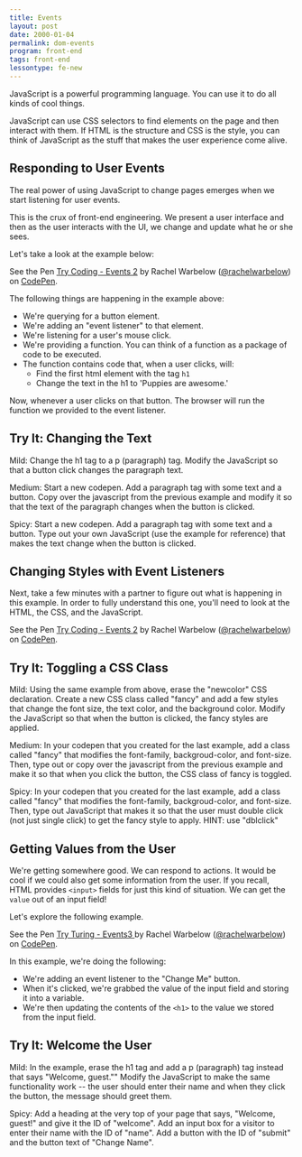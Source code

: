 ```yaml
---
title: Events
layout: post
date: 2000-01-04
permalink: dom-events
program: front-end
tags: front-end
lessontype: fe-new
---
```


JavaScript is a powerful programming language. You can use it to do all kinds of cool things.

JavaScript can use CSS selectors to find elements on the page and then interact with them. If HTML is the structure and CSS is the style, you can think of JavaScript as the stuff that makes the user experience come alive.

## Responding to User Events

The real power of using JavaScript to change pages emerges when we start listening for user events.

This is the crux of front-end engineering. We present a user interface and then as the user interacts with the UI, we change and update what he or she sees.

Let's take a look at the example below:

<p data-height="265" data-theme-id="0" data-slug-hash="KXowVw" data-default-tab="js,result" data-user="rachelwarbelow" data-embed-version="2" data-pen-title="Try Coding - Events 2" class="codepen">See the Pen <a href="https://codepen.io/rachelwarbelow/pen/KXowVw/">Try Coding - Events 2</a> by Rachel Warbelow (<a href="https://codepen.io/rachelwarbelow">@rachelwarbelow</a>) on <a href="https://codepen.io">CodePen</a>.</p>
<script async src="https://production-assets.codepen.io/assets/embed/ei.js"></script>

The following things are happening in the example above:

- We're querying for a button element.
- We're adding an "event listener" to that element.
- We're listening for a user's mouse click.
- We're providing a function. You can think of a function as a package of code to be executed.
- The function contains code that, when a user clicks, will:
  - Find the first html element with the tag `h1`
  - Change the text in the h1 to 'Puppies are awesome.'

Now, whenever a user clicks on that button. The browser will run the function we provided to the event listener.



<div class="try-it">
<h2>Try It: Changing the Text</h2>

<p>Mild: Change the h1 tag to a p (paragraph) tag. Modify the JavaScript so that a button click changes the paragraph text.</p>

<p>Medium: Start a new codepen. Add a paragraph tag with some text and a button. Copy over the javascript from the previous example and modify it so that the text of the paragraph changes when the button is clicked.</p>

<p>Spicy: Start a new codepen. Add a paragraph tag with some text and a button. Type out your own JavaScript (use the example for reference) that makes the text change when the button is clicked.</p>
</div>

## Changing Styles with Event Listeners

Next, take a few minutes with a partner to figure out what is happening in this example. In order to fully understand this one, you'll need to look at the HTML, the CSS, and the JavaScript.

<p data-height="265" data-theme-id="0" data-slug-hash="mwzwqV" data-default-tab="js,result" data-user="rachelwarbelow" data-embed-version="2" data-pen-title="Try Coding - Events 2" class="codepen">See the Pen <a href="https://codepen.io/rachelwarbelow/pen/mwzwqV/">Try Coding - Events 2</a> by Rachel Warbelow (<a href="https://codepen.io/rachelwarbelow">@rachelwarbelow</a>) on <a href="https://codepen.io">CodePen</a>.</p>
<script async src="https://production-assets.codepen.io/assets/embed/ei.js"></script>

<div class="try-it">
<h2>Try It: Toggling a CSS Class</h2>

<p>Mild: Using the same example from above, erase the "newcolor" CSS declaration. Create a new CSS class called "fancy" and add a few styles that change the font size, the text color, and the background color. Modify the JavaScript so that when the button is clicked, the fancy styles are applied.</p>

<p>Medium: In your codepen that you created for the last example, add a class called "fancy" that modifies the font-family, backgroud-color, and font-size. Then, type out or copy over the javascript from the previous example and make it so that when you click the button, the CSS class of fancy is toggled.</p>

<p>Spicy: In your codepen that you created for the last example, add a class called "fancy" that modifies the font-family, backgroud-color, and font-size. Then, type out JavaScript that makes it so that the user must double click (not just single click) to get the fancy style to apply. HINT: use "dblclick"</p>
</div>

## Getting Values from the User

We're getting somewhere good. We can respond to actions. It would be cool if we could also get some information from the user. If you recall, HTML provides `<input>` fields for just this kind of situation. We can get the `value` out of an input field!

Let's explore the following example.

<p data-height="265" data-theme-id="0" data-slug-hash="PjyjRb" data-default-tab="js,result" data-user="rachelwarbelow" data-embed-version="2" data-pen-title="Try Turing - Events3 " class="codepen">See the Pen <a href="https://codepen.io/rachelwarbelow/pen/PjyjRb/">Try Turing - Events3 </a> by Rachel Warbelow (<a href="https://codepen.io/rachelwarbelow">@rachelwarbelow</a>) on <a href="https://codepen.io">CodePen</a>.</p>
<script async src="https://production-assets.codepen.io/assets/embed/ei.js"></script>

In this example, we're doing the following:

- We're adding an event listener to the "Change Me" button.
- When it's clicked, we're grabbed the value of the input field and storing it into a variable.
- We're then updating the contents of the `<h1>` to the value we stored from the input field.

<div class="try-it">
<h2>Try It: Welcome the User</h2>

<p>Mild: In the example, erase the h1 tag and add a p (paragraph) tag instead that says "Welcome, guest."" Modify the JavaScript to make the same functionality work -- the user should enter their name and when they click the button, the message should greet them.</p>

<p>Spicy: Add a heading at the very top of your page that says, "Welcome, guest!" and give it the ID of "welcome". Add an input box for a visitor to enter their name with the ID of "name". Add a button with the ID of "submit" and the button text of "Change Name".</p>
</div>

